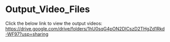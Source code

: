 # Output_Video_Files

Click the below link to view the output videos:
https://drive.google.com/drive/folders/1hU0sqG4pON2DlCszD2THgZd1Rkd-WF97?usp=sharing
